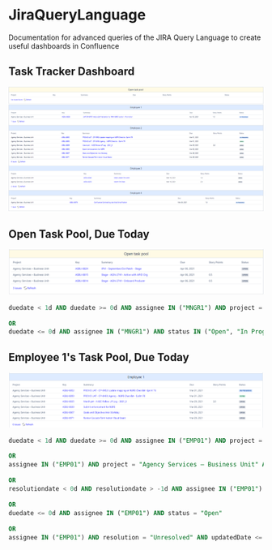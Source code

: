 # JiraQueryLanguage
Documentation for advanced queries of the JIRA Query Language to create useful dashboards in Confluence
## Task Tracker Dashboard
![Screenshot](blogpics/dashboard.png)


## Open Task Pool, Due Today
![Screenshot](blogpics/OpenPool.png)

```SQL
duedate < 1d AND duedate >= 0d AND assignee IN ("MNGR1") AND project = "Agency Services – Business Unit"
```
```SQL
OR
duedate <= 0d AND assignee IN ("MNGR1") AND status IN ("Open", "In Progress")
```

## Employee 1's Task Pool, Due Today
![Screenshot](blogpics/Employee1.png)
```SQL
duedate < 1d AND duedate >= 0d AND assignee IN ("EMP01") AND project = "Agency Services – Business Unit"
```
```SQL
OR
assignee IN ("EMP01") AND project = "Agency Services – Business Unit" AND status = "In Progress" 
```
```SQL
OR
resolutiondate < 0d AND resolutiondate > -1d AND assignee IN ("EMP01") AND status IN ("Done", "Blocked")
```
```SQL
OR
duedate <= 0d AND assignee IN ("EMP01") AND status = "Open"
```
```SQL
OR
assignee IN ("EMP01") AND resolution = "Unresolved" AND updatedDate <= 0d AND updatedDate > -1d AND status IN ("Blocked", "Done")
```

